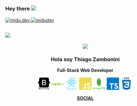 ### Hey there <img src="https://media.giphy.com/media/hvRJCLFzcasrR4ia7z/giphy.gif" width="25px">

<a href="https://instagram.com/zambo_thiago" target="blank">
    <img align="center" src="https://cdn.jsdelivr.net/npm/simple-icons@3.0.1/icons/instagram.svg" alt="midu.dev" height="28px" width="28px" />
  </a>
  <a href="https://twitter.com/Pateachapas" target="blank">
    <img align="center" src="https://cdn.jsdelivr.net/npm/simple-icons@3.0.1/icons/twitter.svg" alt="midudev" height="28px" width="28px" />
  </a>
<br>
<br>

![](https://visitor-badge.glitch.me/badge?page_id=Remojs.Remojs)

<p align="center" width="600">
   <img align="center" width="400" src="https://i.pinimg.com/originals/b0/c8/19/b0c81961153a56eab83cf03d862345af.gif" />
   <h3 align="center">Hola soy Thiago Zambonini</h3>
</p>

<p align="center"> <strong>  Full-Stack Web Developer </strong> </p>
<p align="center"> <strong>
        <img src="https://github.com/devicons/devicon/blob/master/icons/bootstrap/bootstrap-plain-wordmark.svg" alt="bootstrap" width="40" height="40" >
        <img src="https://github.com/devicons/devicon/blob/master/icons/nodejs/nodejs-plain-wordmark.svg" alt="nodejs" width="40" height="40">
        <img src="https://github.com/devicons/devicon/blob/master/icons/react/react-original-wordmark.svg" alt="react" width="40" height="40">
        <img src="https://github.com/devicons/devicon/blob/master/icons/javascript/javascript-plain.svg" alt="javascript" width="40" height="40">
        <img src="https://github.com/devicons/devicon/blob/master/icons/mongodb/mongodb-plain-wordmark.svg" alt="mongodb" width="40" height="40">
        <img src="https://github.com/devicons/devicon/blob/master/icons/typescript/typescript-plain.svg" alt="typescript" width="40" height="40">
        <img src="https://github.com/devicons/devicon/blob/master/icons/css3/css3-plain-wordmark.svg" alt="css" width="40" height="40">
    </strong> </p>
<p align="center"> <strong> <a href='https://linktr.ee/thiagozambonini'> SOCIAL </a>  </strong> </p>


